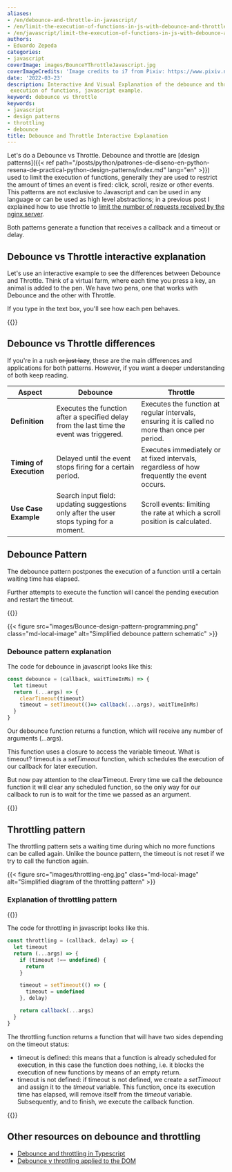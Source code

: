 ```yaml
---
aliases:
- /en/debounce-and-throttle-in-javascript/
- /en/limit-the-execution-of-functions-in-js-with-debounce-and-throttle/
- /en/javascript/limit-the-execution-of-functions-in-js-with-debounce-and-throttle/
authors:
- Eduardo Zepeda
categories:
- javascript
coverImage: images/BounceYThrottleJavascript.jpg
coverImageCredits: 'Image credits to i7 from Pixiv: https://www.pixiv.net/en/users/54726558'
date: '2022-03-23'
description: Interactive And Visual Explanation of the debounce and throttle design patterns, used to limit the
 execution of functions, javascript example.
keyword: debounce vs throttle
keywords:
- javascript
- design patterns
- throttling
- debounce
title: Debounce and Throttle Interactive Explanation
---
```


Let's do a Debounce vs Throttle. Debounce and throttle are [design patterns]({{< ref path="/posts/python/patrones-de-diseno-en-python-resena-de-practical-python-design-patterns/index.md" lang="en" >}}) used to limit the execution of functions, generally they are used to restrict the amount of times an event is fired: click, scroll, resize or other events. This patterns are not exclusive to Javascript and can be used in any language or can be used as high level abstractions; in a previous post I explained how to use throttle to [limit the number of requests received by the nginx server](/en/software-architecture/throttling-on-nginx/).

Both patterns generate a function that receives a callback and a timeout or delay.

## Debounce vs Throttle interactive explanation

Let's use an interactive example to see the differences between Debounce and Throttle. Think of a virtual farm, where each time you press a key, an animal is added to the pen. We have two pens, one that works with Debounce and the other with Throttle.

If you type in the text box, you'll see how each pen behaves.

{{<debounceVsThrottle>}}

## Debounce vs Throttle differences

If you're in a rush  ~~or just lazy~~, these are the main differences and applications for both patterns. However, if you want a deeper understanding of both keep reading.

| **Aspect**              | **Debounce**                                                                              | **Throttle**                                                                                    |
| ----------------------- | ----------------------------------------------------------------------------------------- | ----------------------------------------------------------------------------------------------- |
| **Definition**          | Executes the function after a specified delay from the last time the event was triggered. | Executes the function at regular intervals, ensuring it is called no more than once per period. |
| **Timing of Execution** | Delayed until the event stops firing for a certain period.                                | Executes immediately or at fixed intervals, regardless of how frequently the event occurs.      |
| **Use Case Example**    | Search input field: updating suggestions only after the user stops typing for a moment.   | Scroll events: limiting the rate at which a scroll position is calculated.                      |


## Debounce Pattern 

The debounce pattern postpones the execution of a function until a certain waiting time has elapsed.

Further attempts to execute the function will cancel the pending execution and restart the timeout.

{{<ad0>}}

{{< figure src="images/Bounce-design-pattern-programming.png" class="md-local-image" alt="Simplified debounce pattern schematic" >}}

### Debounce pattern explanation

The code for debounce in javascript looks like this:

```javascript
const debounce = (callback, waitTimeInMs) => {
  let timeout 
  return (...args) => {
    clearTimeout(timeout)
    timeout = setTimeout(()=> callback(...args), waitTimeInMs)
  }
}
```

Our debounce function returns a function, which will receive any number of arguments (...args).

This function uses a closure to access the variable timeout. What is timeout? timeout is a _setTimeout_ function, which schedules the execution of our callback for later execution.

But now pay attention to the clearTimeout. Every time we call the debounce function it will clear any scheduled function, so the only way for our callback to run is to wait for the time we passed as an argument.

{{<ad1>}}

## Throttling pattern

The throttling pattern sets a waiting time during which no more functions can be called again. Unlike the bounce pattern, the timeout is not reset if we try to call the function again.

{{< figure src="images/throttling-eng.jpg" class="md-local-image" alt="Simplified diagram of the throttling pattern" >}}

### Explanation of throttling pattern

{{<ad2>}}

The code for throttling in javascript looks like this.

```javascript
const throttling = (callback, delay) => {
  let timeout
  return (...args) => {
    if (timeout !== undefined) {
      return
    }

    timeout = setTimeout(() => {
      timeout = undefined
    }, delay)

    return callback(...args)
  }
}
```

The throttling function returns a function that will have two sides depending on the timeout status:

* timeout is defined: this means that a function is already scheduled for execution, in this case the function does nothing, i.e. it blocks the execution of new functions by means of an empty return.
* timeout is not defined: if timeout is not defined, we create a _setTimeout_ and assign it to the _timeout_ variable. This function, once its execution time has elapsed, will remove itself from the _timeout_ variable. Subsequently, and to finish, we execute the callback function.

{{<ad3>}}

## Other resources on debounce and throttling

* [Debounce and throttling in Typescript](https://charliesbot.dev/blog/debounce-and-throttle)
* [Debounce y throttling applied to the DOM](https://webdesign.tutsplus.com/es/tutorials/javascript-debounce-and-throttle--cms-36783)